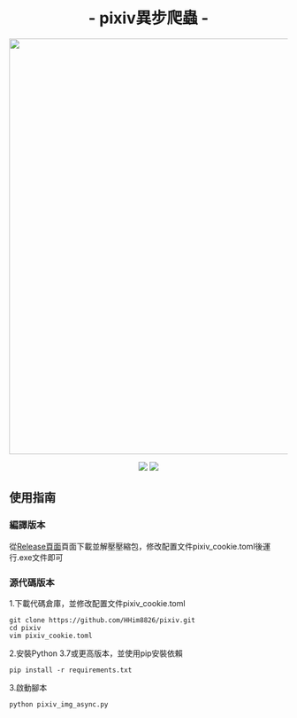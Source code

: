 <h1 align="center">- pixiv異步爬蟲 -</h1>
<p align="center">
<img src="https://raw.githubusercontent.com/HHim8826/pixiv_dl/main/img/c1.png" width="750">
</p>
<p align="center">
<img src="https://img.shields.io/badge/version-V2.1.1-green.svg?longCache=true&style=for-the-badge">
<img src="https://img.shields.io/pypi/pyversions/pixiv_dl?style=for-the-badge">
</p>

## 使用指南
### 編譯版本

從[Release頁面](https://github.com/HHim8826/pixiv_dl/releases)頁面下載並解壓壓縮包，修改配置文件pixiv_cookie.toml後運行.exe文件即可
### 源代碼版本

1.下載代碼倉庫，並修改配置文件pixiv_cookie.toml
```
git clone https://github.com/HHim8826/pixiv.git
cd pixiv
vim pixiv_cookie.toml
```
2.安裝Python 3.7或更高版本，並使用pip安裝依賴
```
pip install -r requirements.txt
```
3.啟動腳本
```
python pixiv_img_async.py
```
